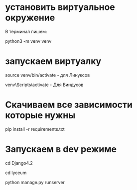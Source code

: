 # установить виртуальное окружение
В терминал пишем:

python3 -m venv venv
# запускаем виртуалку
source venv/bin/activate - для Линуксов

venv\Scripts\activate - Для Виндусов
# Скачиваем все зависимости которые нужны
pip install -r requirements.txt
# Запускаем в dev режиме
cd Django4.2 

cd lyceum

python manage.py runserver
